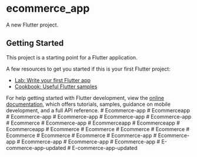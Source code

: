 # ecommerce_app

A new Flutter project.

## Getting Started

This project is a starting point for a Flutter application.

A few resources to get you started if this is your first Flutter project:

- [Lab: Write your first Flutter app](https://docs.flutter.dev/get-started/codelab)
- [Cookbook: Useful Flutter samples](https://docs.flutter.dev/cookbook)

For help getting started with Flutter development, view the
[online documentation](https://docs.flutter.dev/), which offers tutorials,
samples, guidance on mobile development, and a full API reference.
#   E c o m m e r c e - a p p  
 #   E c o m m e r c e a p p  
 #   E c o m m e r c e - a p p  
 #   E c o m m e r c e - a p p  
 #   E c o m m e r c e - a p p  
 #   E c o m m e r c e - a p p  
 #   E c o m m e r c e  
 #   E c o m m e r c e - a p p  
 #   E c o m m e r c e a p p  
 #   E c o m m e r c e a p p  
 #   E c o m m e r c e a p p  
 #   E c o m m e r c e  
 #   E c o m m e r c e  
 #   E c o m m e r c e  
 #   E c o m m e r c e  
 #   E c o m m e r c e  
 #   E c o m m e r c e  
 #   E c o m m e r c e  
 #   E c o m m e r c e - a p p  
 #   E c o m m e r c e - a p p  
 #   E c o m m e r c e - a p p  
 #   E c o m m e r c e - a p p  
 #   E c o m m e r c e - a p p  
 #   E - c o m m e r c e - a p p - u p d a t e d  
 #   E - c o m m e r c e - a p p - u p d a t e d  
 